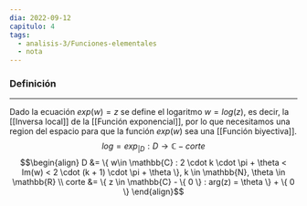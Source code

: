```yaml
---
dia: 2022-09-12
capitulo: 4
tags:
  - analisis-3/Funciones-elementales
  - nota
---
```

### Definición
---
Dado la ecuación $exp(w) = z$ se define el logaritmo $w = log(z)$, es decir, la [[Inversa local]] de la [[Función exponencial]], por lo que necesitamos una region del espacio para que la función $exp(w)$ sea una [[Función biyectiva]]. 
$$ log = exp_{|D} : D  \to \mathbb{C} - corte $$
$$\begin{align}
	D &= \{ w\in \mathbb{C} : 2 \cdot k \cdot \pi + \theta < Im(w) < 2 \cdot (k + 1) \cdot \pi + \theta \}, k \in \mathbb{N}, \theta \in \mathbb{R} \\
	corte &= \{ z \in \mathbb{C} - \{ 0 \} : arg(z) = \theta \} + \{ 0 \}
\end{align}$$
